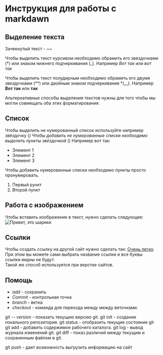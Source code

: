  # Инструкция для работы с markdawn 

## Выделение текста

Зачекнутый текст - ~~

Чтобы выделить текст курсивом необходимо обрамить его звездочками (*) или знаком нижнего подчеркивания (_). Например *Вот так* или _вот так_

Чтобы выделить текст полудирным необходимо обрамить его двумя звездочками (**) или двойным знаком подчеркивания *(__). Например **Вот так** или __так__

Альтернативные способы выделения текстов нужны для того чтобы мы могли совмещать оба этих форматирования. 

## Список
Чтобы выделить не нумерованный список используйте например звёздочку (*)
Чтобы добавить не нумерованные списки необходимо выделить пункты звёздочкой (*)
Например вот так:
* Элемент 1
* Элемент 2 
* Элемент 3

Чтобы добавить нумерованные списки необходимо пункты просто пронумеровать.
1. Первый рункт
2. Второй пункт

## Работа с изображением

Чтобы вставить изображение в текст, нужно сделать следующее: ![Привет, это шарики](shariki.jpg)

## Ссылки 

Чтобы создать ссылку на другой сайт нужно сделать так:
<a href="http://shpargalkablog.ru/2010/09/postroenie-ssylok-v-html.html">Очень легко</a>. <br>
При этом вы можете сами выбрать название ссылки и все буквы ссылки видны не будут. <br> Такой же способ используется при верстке сайтов.

## Помощь 

* *add* - сохранить
* *Commit* - контрольная точка
* *branch* - ветка
* *checkout* - команда для перехода между между веточками.

git -- version - показать текущию версию git.
git init - создание локального репозитория.
git status - отобразить текущие состояние git
git add - добавить содержимое рабочего каталога.
git log - вывод журнала изменений git.
git diff - показ различий между текущим и сохраненным файлом в git.

git push - дает возможность выгрузить информацию на сайт